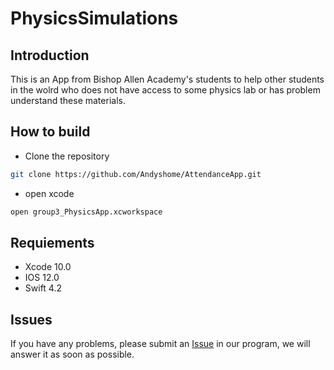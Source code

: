 # PhysicsSimulations

Introduction
-------
This is an App from Bishop Allen Academy's students to help other students in the wolrd who does not have access to some physics lab or has problem understand these materials. 

How to build
--------------

* Clone the repository

```bash
git clone https://github.com/Andyshome/AttendanceApp.git
```

* open xcode
```bash
open group3_PhysicsApp.xcworkspace
```


Requiements
------
* Xcode 10.0
* IOS 12.0
* Swift 4.2

Issues
-------
If you have any problems, please submit an [Issue](https://github.com/mrBaraam/PhysicsSimulations/issues) in our program, we will answer it as soon as possible.
